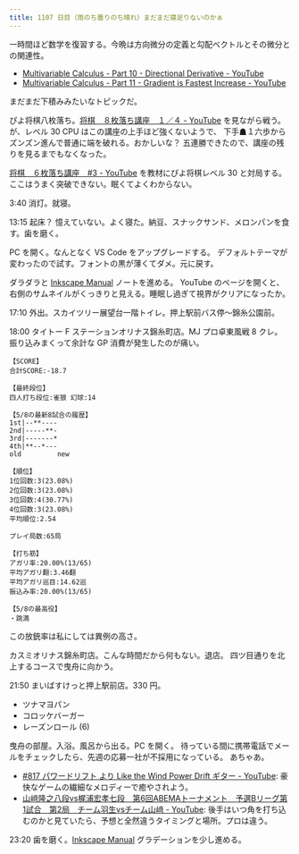 ```yaml
---
title: 1107 日目（雨のち曇りのち晴れ）まだまだ寝足りないのかぁ
---
```


一時間ほど数学を復習する。今晩は方向微分の定義と勾配ベクトルとその微分との関連性。

* [Multivariable Calculus - Part 10 - Directional Derivative - YouTube](https://www.youtube.com/watch?v=OxVYmBZqeBU&list=PLBh2i93oe2qv4G2AyarkbR3OKBml0hXEg&index=10)
* [Multivariable Calculus - Part 11 - Gradient is Fastest Increase - YouTube](https://www.youtube.com/watch?v=WCvjg5O8Bjk&list=PLBh2i93oe2qv4G2AyarkbR3OKBml0hXEg&index=11)

まだまだ下積みみたいなトピックだ。

ぴよ将棋八枚落ち。[将棋　８枚落ち講座　１／４ - YouTube](https://www.youtube.com/watch?v=z5_wAswxP0w)
を見ながら戦う。が、レベル 30 CPU はこの講座の上手ほど強くないようで、
下手☗１六歩からズンズン進んで普通に端を破れる。おかしいな？
五連勝できたので、講座の残りを見るまでもなくなった。

[将棋　６枚落ち講座　#3 - YouTube](https://www.youtube.com/watch?v=BXFNOskTFFM)
を教材にぴよ将棋レベル 30 と対局する。ここはうまく突破できない。眠くてよくわからない。

3:40 消灯。就寝。

13:15 起床？ 憶えていない。よく寝た。納豆、スナックサンド、メロンパンを食す。歯を磨く。

PC を開く。なんとなく VS Code をアップグレードする。
デフォルトテーマが変わったので試す。フォントの黒が薄くてダメ。元に戻す。

ダラダラと [Inkscape Manual] ノートを進める。
YouTube のページを開くと、右側のサムネイルがくっきりと見える。睡眠し過ぎて視界がクリアになったか。

17:10 外出。スカイツリー展望台一階トイレ。押上駅前バス停～錦糸公園前。

18:00 タイトー F ステーションオリナス錦糸町店。MJ プロ卓東風戦 8 クレ。
振り込みまくって余計な GP 消費が発生したのが痛い。

```text
【SCORE】
合計SCORE:-18.7

【最終段位】
四人打ち段位:雀狼 幻球:14

【5/8の最新8試合の履歴】
1st|--**----
2nd|-----**-
3rd|-------*
4th|**--*---
old         new

【順位】
1位回数:3(23.08%)
2位回数:3(23.08%)
3位回数:4(30.77%)
4位回数:3(23.08%)
平均順位:2.54

プレイ局数:65局

【打ち筋】
アガリ率:20.00%(13/65)
平均アガリ翻:3.46翻
平均アガリ巡目:14.62巡
振込み率:20.00%(13/65)

【5/8の最高役】
・跳満
```

この放銃率は私にしては異例の高さ。

カスミオリナス錦糸町店。こんな時間だから何もない。退店。
四ツ目通りを北上するコースで曳舟に向かう。

21:50 まいばすけっと押上駅前店。330 円。

* ツナマヨパン
* コロッケバーガー
* レーズンロール (6)

曳舟の部屋。入浴。風呂から出る。PC を開く。
待っている間に携帯電話でメールをチェックしたら、先週の応募一社が不採用になっている。
あちゃあ。

* [#817 パワードリフト より Like the Wind Power Drift ギター - YouTube](https://www.youtube.com/watch?v=wbwaaajiQ7o):
  豪快なゲームの繊細なメロディーで癒やされよう。
* [山﨑隆之八段vs梶浦宏孝七段　第6回ABEMAトーナメント　予選Bリーグ第1試合　第2局　チーム羽生vsチーム山﨑 - YouTube](https://www.youtube.com/watch?v=iTrTbJfQorM):
  後手はいつ角を打ち込むのかと見ていたら、予想と全然違うタイミングと場所。プロは違う。

23:20 歯を磨く。[Inkscape Manual] グラデーションを少し進める。

[Inkscape Manual]: <http://tavmjong.free.fr/INKSCAPE/MANUAL/html/>
